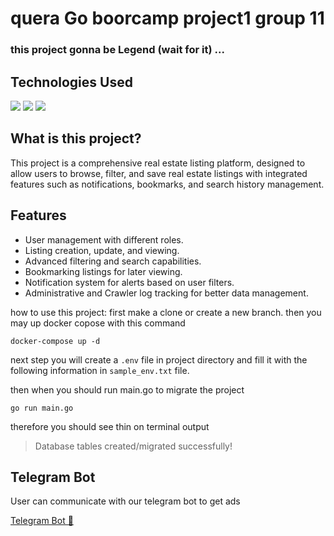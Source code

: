 # quera Go boorcamp project1 group 11
### this project gonna be Legend (wait for it) ...


## Technologies Used
<span><img src="https://img.shields.io/badge/Docker-2CA5E0?style=flat&logo=docker&logoColor=white" /></span>
<span><img src="https://img.shields.io/badge/PostgreSQL-316192?style=flat&logo=postgresql&logoColor=white" /></span>
<span><img src="https://img.shields.io/badge/Golang-1.17-blue" /></span>


## What is this project?
This project is a comprehensive real estate listing platform, designed to allow users to browse, filter, and save real estate listings with integrated features such as notifications, bookmarks, and search history management.

## Features
- User management with different roles.
- Listing creation, update, and viewing.
- Advanced filtering and search capabilities.
- Bookmarking listings for later viewing.
- Notification system for alerts based on user filters.
- Administrative and Crawler log tracking for better data management.


how to use this project:
first make a clone or create a new branch.
then you may up docker copose with this command 
```
docker-compose up -d 

```
next step you will create a ``` .env ``` file in project directory and fill it with the following information in ``` sample_env.txt ``` file.

then when you should run main.go to migrate the project

```
go run main.go

```

therefore you should see thin on terminal output

> Database tables created/migrated successfully!  


## Telegram Bot

User can communicate with our telegram bot to get ads

[Telegram Bot 🔗](https://t.me/quera11_bot)
